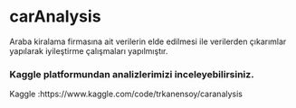 # carAnalysis
<p>Araba kiralama firmasına ait verilerin elde edilmesi ile verilerden çıkarımlar yapılarak iyileştirme çalışmaları yapılmıştır.
</p>
<h3 align="left">Kaggle platformundan analizlerimizi inceleyebilirsiniz.</h3>
Kaggle :https://www.kaggle.com/code/trkanensoy/caranalysis

